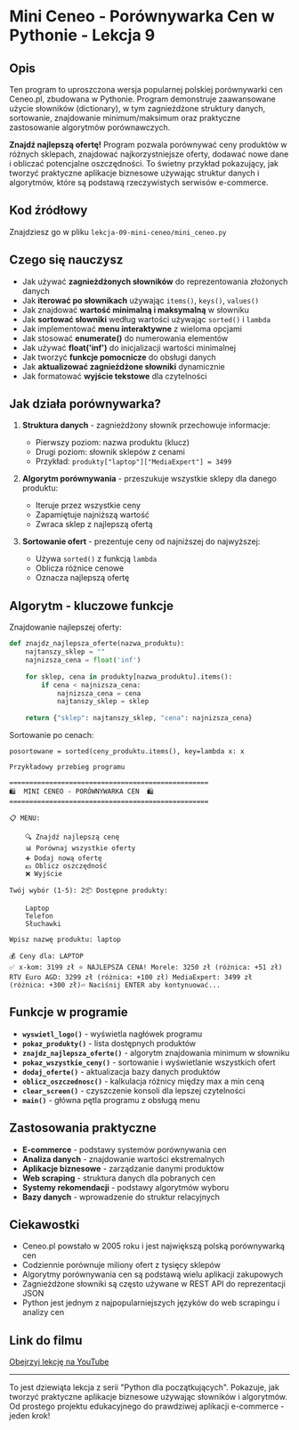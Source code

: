 # Mini Ceneo - Porównywarka Cen w Pythonie - Lekcja 9

## Opis
Ten program to uproszczona wersja popularnej polskiej porównywarki cen Ceneo.pl, zbudowana w Pythonie. Program demonstruje zaawansowane użycie słowników (dictionary), w tym zagnieżdżone struktury danych, sortowanie, znajdowanie minimum/maksimum oraz praktyczne zastosowanie algorytmów porównawczych.

**Znajdź najlepszą ofertę!** Program pozwala porównywać ceny produktów w różnych sklepach, znajdować najkorzystniejsze oferty, dodawać nowe dane i obliczać potencjalne oszczędności. To świetny przykład pokazujący, jak tworzyć praktyczne aplikacje biznesowe używając struktur danych i algorytmów, które są podstawą rzeczywistych serwisów e-commerce.

## Kod źródłowy
Znajdziesz go w pliku `lekcja-09-mini-ceneo/mini_ceneo.py`

## Czego się nauczysz

- Jak używać **zagnieżdżonych słowników** do reprezentowania złożonych danych
- Jak **iterować po słownikach** używając `items()`, `keys()`, `values()`
- Jak znajdować **wartość minimalną i maksymalną** w słowniku
- Jak **sortować słowniki** według wartości używając `sorted()` i `lambda`
- Jak implementować **menu interaktywne** z wieloma opcjami
- Jak stosować **enumerate()** do numerowania elementów
- Jak używać **float('inf')** do inicjalizacji wartości minimalnej
- Jak tworzyć **funkcje pomocnicze** do obsługi danych
- Jak **aktualizować zagnieżdżone słowniki** dynamicznie
- Jak formatować **wyjście tekstowe** dla czytelności

## Jak działa porównywarka?

1. **Struktura danych** - zagnieżdżony słownik przechowuje informacje:
   - Pierwszy poziom: nazwa produktu (klucz)
   - Drugi poziom: słownik sklepów z cenami
   - Przykład: `produkty["laptop"]["MediaExpert"] = 3499`

2. **Algorytm porównywania** - przeszukuje wszystkie sklepy dla danego produktu:
   - Iteruje przez wszystkie ceny
   - Zapamiętuje najniższą wartość
   - Zwraca sklep z najlepszą ofertą

3. **Sortowanie ofert** - prezentuje ceny od najniższej do najwyższej:
   - Używa `sorted()` z funkcją `lambda`
   - Oblicza różnice cenowe
   - Oznacza najlepszą ofertę

## Algorytm - kluczowe funkcje

Znajdowanie najlepszej oferty:
```python
def znajdz_najlepsza_oferte(nazwa_produktu):
    najtanszy_sklep = ""
    najnizsza_cena = float('inf')
    
    for sklep, cena in produkty[nazwa_produktu].items():
        if cena < najnizsza_cena:
            najnizsza_cena = cena
            najtanszy_sklep = sklep
    
    return {"sklep": najtanszy_sklep, "cena": najnizsza_cena}
```

Sortowanie po cenach:

```
posortowane = sorted(ceny_produktu.items(), key=lambda x: x
```

```
Przykładowy przebieg programu

==================================================
🛍️  MINI CENEO - PORÓWNYWARKA CEN  🛍️
==================================================

📋 MENU:

    🔍 Znajdź najlepszą cenę
    📊 Porównaj wszystkie oferty
    ➕ Dodaj nową ofertę
    💵 Oblicz oszczędność
    ❌ Wyjście

Twój wybór (1-5): 2📦 Dostępne produkty:

    Laptop
    Telefon
    Słuchawki

Wpisz nazwę produktu: laptop

💰 Ceny dla: LAPTOP
✅ x-kom: 3199 zł ⭐ NAJLEPSZA CENA! Morele: 3250 zł (różnica: +51 zł) RTV Euro AGD: 3299 zł (różnica: +100 zł) MediaExpert: 3499 zł (różnica: +300 zł)⏎ Naciśnij ENTER aby kontynuować...
```

## Funkcje w programie

- **`wyswietl_logo()`** - wyświetla nagłówek programu
- **`pokaz_produkty()`** - lista dostępnych produktów
- **`znajdz_najlepsza_oferte()`** - algorytm znajdowania minimum w słowniku
- **`pokaz_wszystkie_ceny()`** - sortowanie i wyświetlanie wszystkich ofert
- **`dodaj_oferte()`** - aktualizacja bazy danych produktów
- **`oblicz_oszczednosc()`** - kalkulacja różnicy między max a min ceną
- **`clear_screen()`** - czyszczenie konsoli dla lepszej czytelności
- **`main()`** - główna pętla programu z obsługą menu

## Zastosowania praktyczne

- **E-commerce** - podstawy systemów porównywania cen
- **Analiza danych** - znajdowanie wartości ekstremalnych
- **Aplikacje biznesowe** - zarządzanie danymi produktów
- **Web scraping** - struktura danych dla pobranych cen
- **Systemy rekomendacji** - podstawy algorytmów wyboru
- **Bazy danych** - wprowadzenie do struktur relacyjnych

## Ciekawostki

- Ceneo.pl powstało w 2005 roku i jest największą polską porównywarką cen
- Codziennie porównuje miliony ofert z tysięcy sklepów
- Algorytmy porównywania cen są podstawą wielu aplikacji zakupowych
- Zagnieżdżone słowniki są często używane w REST API do reprezentacji JSON
- Python jest jednym z najpopularniejszych języków do web scrapingu i analizy cen

## Link do filmu
[Obejrzyj lekcję na YouTube](https://youtu.be/OM2FdiuHySY) 

---

To jest dziewiąta lekcja z serii "Python dla początkujących". Pokazuje, jak tworzyć praktyczne aplikacje biznesowe używając słowników i algorytmów. Od prostego projektu edukacyjnego do prawdziwej aplikacji e-commerce - jeden krok!

